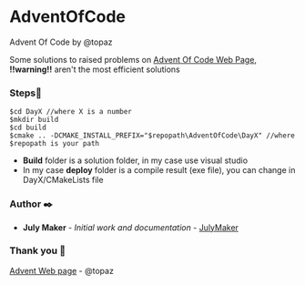 # AdventOfCode
Advent Of Code by @topaz

Some solutions to raised problems on [Advent Of Code Web Page](https://adventofcode.com/), **!!warning!!** aren't the most efficient solutions

### <a name="Steps">Steps📄
```
$cd DayX //where X is a number
$mkdir build
$cd build
$cmake .. -DCMAKE_INSTALL_PREFIX="$repopath\AdventOfCode\DayX" //where $repopath is your path
```
- **Build** folder is a solution folder, in my case use visual studio 
- In my case **deploy** folder is a compile result (exe file), you can change in DayX/CMakeLists file
 
### <a name="Author">Author ✒️

* **July Maker** - *Initial work and documentation* - [JulyMaker](https://github.com/JulyMaker)

<!-- También puedes mirar la lista de todos los [contribuyentes](https://github.com/your/project/contributors) quíenes han participado en este proyecto.--> 

### <a name="Thankyou">Thank you 🎁

 <!-- 📢 🍺 🤓 📄 📌 🖇️ 🔧 ⌨️ 🔩 ⚙️ 🚀 📋-->

[Advent Web page](https://adventofcode.com/) - @topaz
